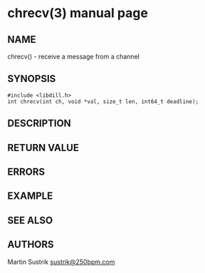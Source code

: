 # chrecv(3) manual page

## NAME

chrecv() - receive a message from a channel

## SYNOPSIS

```
#include <libdill.h>
int chrecv(int ch, void *val, size_t len, int64_t deadline);
```

## DESCRIPTION

## RETURN VALUE

## ERRORS

## EXAMPLE

## SEE ALSO

## AUTHORS

Martin Sustrik <sustrik@250bpm.com>

